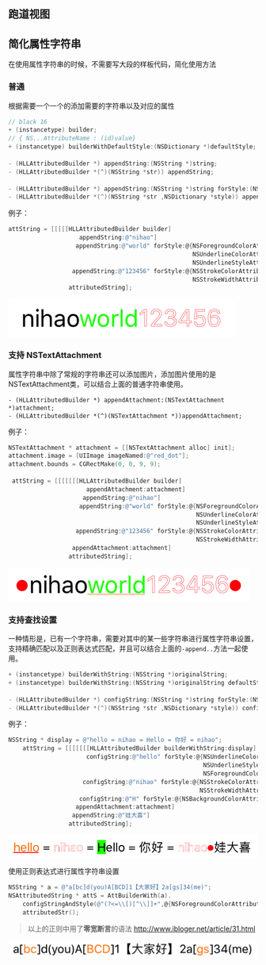 
## 跑道视图



## 简化属性字符串

在使用属性字符串的时候，不需要写大段的样板代码，简化使用方法

### 普通

根据需要一个一个的添加需要的字符串以及对应的属性

```objective-c
// black 16
+ (instancetype) builder;
// { NS...AttributeName : (id)value}
+ (instancetype) builderWithDefaultStyle:(NSDictionary *)defaultStyle;

- (HLLAttributedBuilder *) appendString:(NSString *)string;
- (HLLAttributedBuilder *(^)(NSString *str)) appendString;

- (HLLAttributedBuilder *) appendString:(NSString *)string forStyle:(NSDictionary *)style;
- (HLLAttributedBuilder *(^)(NSString *str ,NSDictionary *style)) appendStringAndStyle;
```

例子：

```objective-c
attString = [[[[[HLLAttributedBuilder builder]
                    appendString:@"nihao"]
                   appendString:@"world" forStyle:@{NSForegroundColorAttributeName:[UIColor greenColor],
                                                    NSUnderlineColorAttributeName:[UIColor orangeColor],
                                                    NSUnderlineStyleAttributeName:@1}]
                  appendString:@"123456" forStyle:@{NSStrokeColorAttributeName:[UIColor redColor],
                                                    NSStrokeWidthAttributeName:@1}]
                 attributedString];
```

<img src="https://github.com/Yrocky/Weather_App/blob/master/img/normal.png?raw=true"  align="center">


### 支持 NSTextAttachment

属性字符串中除了常规的字符串还可以添加图片，添加图片使用的是NSTextAttachment类，可以结合上面的普通字符串使用。

```
- (HLLAttributedBuilder *) appendAttachment:(NSTextAttachment *)attachment;
- (HLLAttributedBuilder *(^)(NSTextAttachment *))appendAttachment;
```
例子：

```objective-c
NSTextAttachment * attachment = [[NSTextAttachment alloc] init];
attachment.image = [UIImage imageNamed:@"red_dot"];
attachment.bounds = CGRectMake(0, 0, 9, 9);

 attString = [[[[[[[HLLAttributedBuilder builder]
                      appendAttachment:attachment]
                     appendString:@"nihao"]
                    appendString:@"world" forStyle:@{NSForegroundColorAttributeName:[UIColor greenColor],
                                                     NSUnderlineColorAttributeName:[UIColor orangeColor],
                                                     NSUnderlineStyleAttributeName:@1}]
                   appendString:@"123456" forStyle:@{NSStrokeColorAttributeName:[UIColor redColor],
                                                     NSStrokeWidthAttributeName:@1}]
                  appendAttachment:attachment]
                 attributedString];
```

<img src="https://github.com/Yrocky/Weather_App/blob/master/img/attachment.png?raw=true"  align="center">


### 支持查找设置

一种情形是，已有一个字符串，需要对其中的某一些字符串进行属性字符串设置，支持精确匹配以及正则表达式匹配，并且可以结合上面的`-append..`方法一起使用。

```objective-c
+ (instancetype) builderWithString:(NSString *)originalString;
+ (instancetype) builderWithString:(NSString *)originalString defaultStyle:(NSDictionary *)defaultStyle;

- (HLLAttributedBuilder *) configString:(NSString *)string forStyle:(NSDictionary *)style;
- (HLLAttributedBuilder *(^)(NSString *str ,NSDictionary *style)) configStringAndStyle;
```

例子：

```objective-c
NSString * display = @"hello = nihao = Hello = 你好 = nihao";
    attString = [[[[[[[HLLAttributedBuilder builderWithString:display]
                      configString:@"hello" forStyle:@{NSUnderlineColorAttributeName:[UIColor redColor],
                                                       NSUnderlineStyleAttributeName:@1,
                                                       NSForegroundColorAttributeName:[UIColor orangeColor]}]
                     configString:@"nihao" forStyle:@{NSStrokeColorAttributeName:[UIColor redColor],
                                                      NSStrokeWidthAttributeName:@1}]
                    configString:@"H" forStyle:@{NSBackgroundColorAttributeName:[UIColor greenColor]}]
                   appendAttachment:attachment]
                  appendString:@"娃大喜"]
                 attributedString];
```

<img src="https://github.com/Yrocky/Weather_App/blob/master/img/config.png?raw=true"  align="center">

使用正则表达式进行属性字符串设置

``` objective-c
NSString * a = @"a[bc]d(you)A[BCD]1【大家好】2a[gs]34(me)";
NSAttributedString * attS = AttBuilderWith(a).
    configStringAndStyle(@"(?<=\\[)[^\\]]+",@{NSForegroundColorAttributeName:[UIColor orangeColor]}).
    attributedStr();
```

> 以上的正则中用了**零宽断言**的语法 http://www.ibloger.net/article/31.html

<img src="https://github.com/Yrocky/Weather_App/blob/master/img/rx.png?raw=true"  align="center">










